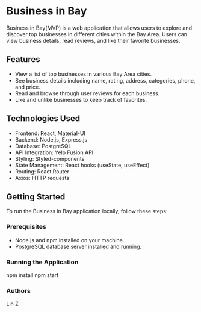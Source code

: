 # Business in Bay

Business in Bay(MVP) is a web application that allows users to explore and discover top businesses in different cities within the Bay Area. Users can view business details, read reviews, and like their favorite businesses.

## Features

- View a list of top businesses in various Bay Area cities.
- See business details including name, rating, address, categories, phone, and price.
- Read and browse through user reviews for each business.
- Like and unlike businesses to keep track of favorites.

## Technologies Used

- Frontend: React, Material-UI
- Backend: Node.js, Express.js
- Database: PostgreSQL
- API Integration: Yelp Fusion API
- Styling: Styled-components
- State Management: React hooks (useState, useEffect)
- Routing: React Router
- Axios: HTTP requests

## Getting Started

To run the Business in Bay application locally, follow these steps:

### Prerequisites

- Node.js and npm installed on your machine.
- PostgreSQL database server installed and running.

### Running the Application

npm install
npm start

### Authors
Lin Z
